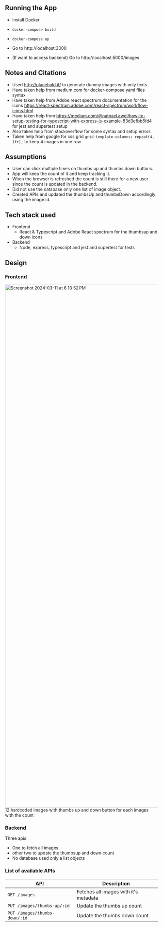 ## Running the App
- Install Docker
- `docker-compose build`
- `docker-compose up`

- Go to http://localhost:3000
- (If want to access backend) Go to http://localhost:5000/images

## Notes and Citations
- Used http://placehold.it/ to generate dummy images with only texts
- Have taken help from medium.com for docker-compose yaml files syntax
- Have taken help from Adobe react spectrum documentation for the icons https://react-spectrum.adobe.com/react-spectrum/workflow-icons.html
- Have taken help from https://medium.com/@natnael.awel/how-to-setup-testing-for-typescript-with-express-js-example-83d3efbb6fd4 for jest and supertest setup
- Also taken help from stackoverflow for some syntax and setup errors
- Taken help from google for css grid `grid-template-columns: repeat(4, 1fr);` to keep 4 images in one row

## Assumptions
- User can click multiple times on thumbs up and thumbs down buttons.
- App will keep the count of it and keep tracking it.
- When the browser is refreshed the count is still there for a new user since the count is updated in the backend.
- Did not use the database only one list of image object. 
- Created APIs and updated the thumbsUp and thumbsDown accordingly using the image id.

## Tech stack used
- Frontend
  - React & Typescript and Adobe React spectrum for the thumbsup and down icons
- Backend
  - Node, express, typescript and jest and supertest for tests

## Design

### Frontend
<img width="1716" alt="Screenshot 2024-03-11 at 6 13 52 PM" src="https://github.com/piyusman1/est_takehome/assets/21041950/bc0b6b9e-57d2-4964-a146-1778ae6b3850">
12 hardcoded images with thumbs up and down button for each images with the count

### Backend 

Three apis: 
- One to fetch all images
- other two to update the thumbsup and down count
- No database used only a list objects

### List of available APIs

API | Description
--- | ---
`GET /images` | Fetches all images with it's metadata
`PUT /images/thumbs-up/:id` | Update the thumbs up count
`PUT /images/thumbs-down/:id` | Update the thumbs down count



